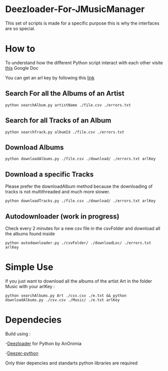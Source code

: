 # Deezloader-For-JMusicManager
This set of scripts is made for a specific purpose this is why the interfaces are so special.
# How to 
To understand how the different Python script interact with each other visite [this](https://docs.google.com/document/d/1Cm7vSd-qv1KZDDZmV4ThJmtIWmdKyo3nsw3UuEH44hQ/edit?usp=sharing) Google Doc

You can get an arl key by following this [link](https://notabug.org/RemixDevs/DeezloaderRemix/wiki/Login+via+userToken)

## Search For all the Albums of an Artist  
```
python searchAlbum.py artistName ./file.csv ./errors.txt
```
 ## Search for all Tracks of an Album
 
 ```
 python searchTrack.py albumId ./file.csv ./errors.txt
 ```
 
 ## Download Albums 
 ```
 python downloadAlbums.py ./file.csv ./download/ ./errors.txt arlKey
 ```
 
 ## Download a specific Tracks
 Please prefer the downloadAlbum method because the downloading of tracks is not multithreaded and much more slower.
 ```
 python downloadTracks.py ./file.csv ./download/ ./errors.txt arlKey 
 ```
 ## Autodownloader (work in progress)
 Check every 2 minutes for a new csv file in the csvFolder and download all the albums found inside 
  ```
  python autodownloader.py ./csvFolder/ ./downloadLoc/ ./errors.txt arlKey
  ```
  
  # Simple Use
  If you just want to download all the albums of the artist Art in the folder Music with your arlKey : 
 ```
 python searchAlbums.py Art ./csv.csv ./e.txt && python downloadAlbums.py ./csv.csv ./Music/ ./e.txt arlKey   
 ```
 # Dependecies 
 Build using  :
 
 -[Deezloader](https://github.com/An0nimia/deezloader) for Python by AnOnimia
 
 -[Deezer-python](https://github.com/browniebroke/deezer-python) 
 
 Only thier depencies and standarts python libraries are required 
 
  
